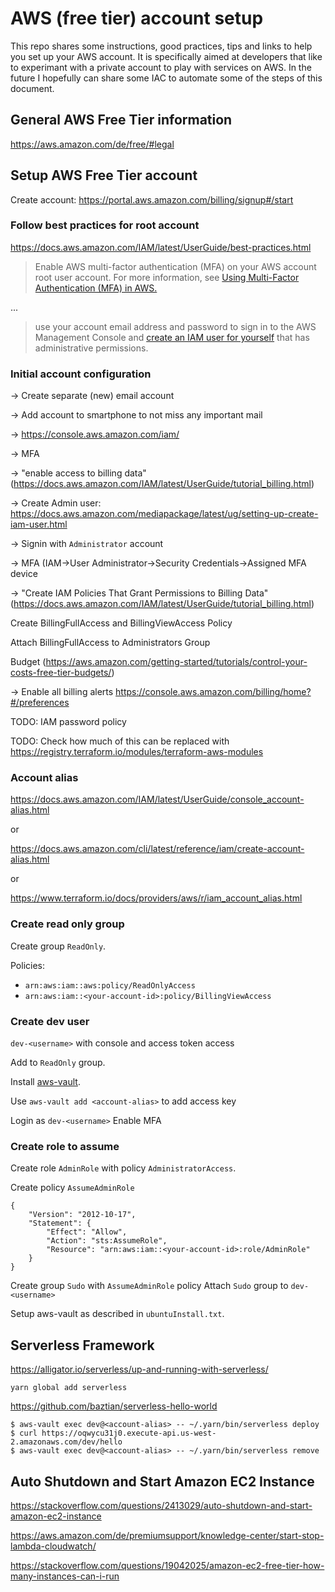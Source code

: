 # AWS (free tier) account setup

This repo shares some instructions, good practices, tips and links to help you set up your AWS account. It is specifically aimed at developers that like to experimant with a private account to play with services on AWS. In the future I hopefully can share some IAC to automate some of the steps of this document.

## General AWS Free Tier information

https://aws.amazon.com/de/free/#legal

## Setup AWS Free Tier account

Create account: https://portal.aws.amazon.com/billing/signup#/start

### Follow best practices for root account

https://docs.aws.amazon.com/IAM/latest/UserGuide/best-practices.html

> Enable AWS multi-factor authentication (MFA) on your AWS account root user account. For more information, see [Using Multi-Factor Authentication (MFA) in AWS.](https://docs.aws.amazon.com/IAM/latest/UserGuide/id_credentials_mfa.html)

...

> use your account email address and password to sign in to the AWS Management Console and [create an IAM user for yourself](https://docs.aws.amazon.com/IAM/latest/UserGuide/getting-started_create-admin-group.html) that has administrative permissions.

### Initial account configuration

-> Create separate (new) email account

-> Add account to smartphone to not miss any important mail

-> https://console.aws.amazon.com/iam/

-> MFA

-> "enable access to billing data" (https://docs.aws.amazon.com/IAM/latest/UserGuide/tutorial_billing.html)

-> Create Admin user: https://docs.aws.amazon.com/mediapackage/latest/ug/setting-up-create-iam-user.html

-> Signin with `Administrator` account

-> MFA (IAM->User Administrator->Security Credentials->Assigned MFA device

-> "Create IAM Policies That Grant Permissions to Billing Data" (https://docs.aws.amazon.com/IAM/latest/UserGuide/tutorial_billing.html)

 Create  BillingFullAccess and BillingViewAccess Policy

 Attach BillingFullAccess to Administrators Group

Budget (https://aws.amazon.com/getting-started/tutorials/control-your-costs-free-tier-budgets/)

-> Enable all billing alerts https://console.aws.amazon.com/billing/home?#/preferences


TODO: IAM password policy

TODO: Check how much of this can be replaced with https://registry.terraform.io/modules/terraform-aws-modules

### Account alias

https://docs.aws.amazon.com/IAM/latest/UserGuide/console_account-alias.html

or

https://docs.aws.amazon.com/cli/latest/reference/iam/create-account-alias.html

or

https://www.terraform.io/docs/providers/aws/r/iam_account_alias.html

### Create read only group

Create group `ReadOnly`.

Policies:
* `arn:aws:iam::aws:policy/ReadOnlyAccess`
* `arn:aws:iam::<your-account-id>:policy/BillingViewAccess`

### Create dev user

`dev-<username>` with console and access token access

Add to `ReadOnly` group.

Install [aws-vault](https://github.com/99designs/aws-vault/).

Use `aws-vault add <account-alias>` to add access key

Login as `dev-<username>`
Enable MFA

### Create role to assume

Create role `AdminRole` with policy `AdministratorAccess`.

Create policy `AssumeAdminRole`

    {
        "Version": "2012-10-17",
        "Statement": {
            "Effect": "Allow",
            "Action": "sts:AssumeRole",
            "Resource": "arn:aws:iam::<your-account-id>:role/AdminRole"
        }
    }

Create group `Sudo` with `AssumeAdminRole` policy
Attach `Sudo` group to `dev-<username>`

Setup aws-vault as described in `ubuntuInstall.txt`.

## Serverless Framework

https://alligator.io/serverless/up-and-running-with-serverless/

    yarn global add serverless

https://github.com/baztian/serverless-hello-world

    $ aws-vault exec dev@<account-alias> -- ~/.yarn/bin/serverless deploy
    $ curl https://oqwycu31j0.execute-api.us-west-2.amazonaws.com/dev/hello
    $ aws-vault exec dev@<account-alias> -- ~/.yarn/bin/serverless remove

## Auto Shutdown and Start Amazon EC2 Instance

https://stackoverflow.com/questions/2413029/auto-shutdown-and-start-amazon-ec2-instance

https://aws.amazon.com/de/premiumsupport/knowledge-center/start-stop-lambda-cloudwatch/

https://stackoverflow.com/questions/19042025/amazon-ec2-free-tier-how-many-instances-can-i-run
